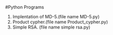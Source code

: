 #Python Programs
1. Implentation of MD-5.(file name MD-5.py)
2. Product cypher.(file name Product_cypher.py)
3. Simple RSA. (file name simple rsa.py)
